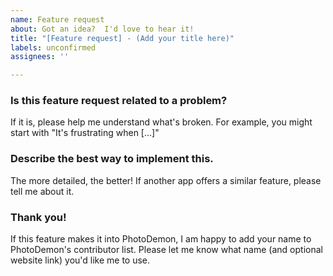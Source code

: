 ```yaml
---
name: Feature request
about: Got an idea?  I'd love to hear it!
title: "[Feature request] - (Add your title here)"
labels: unconfirmed
assignees: ''

---
```


### Is this feature request related to a problem? 

If it is, please help me understand what's broken. For example, you might start with "It's frustrating when [...]"

### Describe the best way to implement this.

The more detailed, the better!  If another app offers a similar feature, please tell me about it.  

### Thank you!

If this feature makes it into PhotoDemon, I am happy to add your name to PhotoDemon's contributor list.  Please let me know what name (and optional website link) you'd like me to use.
